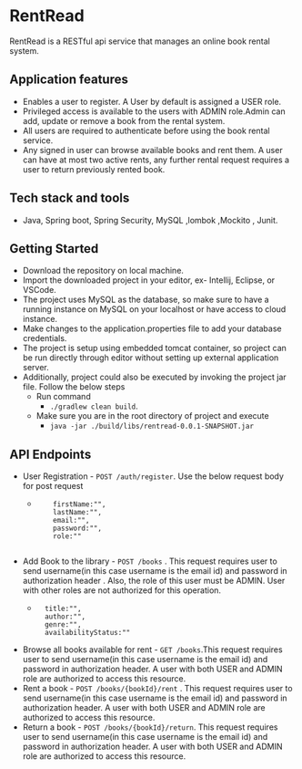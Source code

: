 # RentRead
RentRead is a RESTful api service that manages an online book rental system.

## Application features
  * Enables a user to register. A User by default is assigned a USER role.
  * Privileged access is available to the users with ADMIN role.Admin can add, update or remove a book from the rental system.
  * All users are required to authenticate before using the book rental service.
  * Any signed in user can browse available books and rent them. A user can have at most two active rents, any further rental request requires a user to return previously rented book. 

## Tech stack and tools
  * Java, Spring boot, Spring Security, MySQL ,lombok ,Mockito , Junit.

## Getting Started

  * Download the repository on local machine.
  * Import the downloaded project in your editor, ex- Intellij, Eclipse, or VSCode.
  * The project uses MySQL as the database, so make sure to have a running instance on MySQL on your localhost or have access to cloud instance.
  * Make changes to the application.properties file to add your database credentials.
  * The project is setup using embedded tomcat container, so project can be run directly through editor without setting up external application server.
  * Additionally, project could also be executed by invoking the project jar file. Follow the below steps
    * Run command
      * `./gradlew clean build`.
    * Make sure you are in the root directory of project and execute
      * `java -jar ./build/libs/rentread-0.0.1-SNAPSHOT.jar`

## API Endpoints
  * User Registration - `POST /auth/register`. Use the below request body for post request
    * ```
          firstName:"",
          lastName:"",
          email:"",
          password:"",
          role:""
     ```
  * Add Book to the library - `POST /books` . This request requires user to send username(in this case username is the email id) and password in authorization header . Also, the role of this user must be ADMIN. User with other roles are not authorized for this operation.
    *  ```
         title:"",
         author:"",
         genre:"",
         availabilityStatus:""
       ```
  * Browse all books available for rent - `GET /books`.This request requires user to send username(in this case username is the email id) and password in authorization header. A user with both USER and ADMIN role are authorized to access this resource.
  * Rent a book - `POST /books/{bookId}/rent` . This request requires user to send username(in this case username is the email id) and password in authorization header. A user with both USER and ADMIN role are authorized to access this resource.
  * Return a book - `POST /books/{bookId}/return`. This request requires user to send username(in this case username is the email id) and password in authorization header. A user with both USER and ADMIN role are authorized to access this resource.
